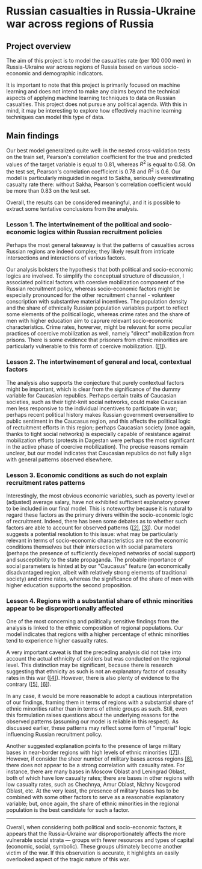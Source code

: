 # Russian casualties in Russia-Ukraine war across regions of Russia

## Project overview
The aim of this project is to model the casualties rate (per 100 000 men) in Russia-Ukraine war across regions of Russia based on various socio-economic and demographic indicators. 

It is important to note that this project is primarily focused on machine learning and does not intend to make any claims beyond the technical aspects of applying machine learning techniques to data on Russian casualties. This project does not pursue any political agenda. With this in mind, it may be interesting to explore how effectively machine learning techniques can model this type of data. 

## Main findings

Our best model generalized quite well: in the nested cross-validation tests on the train set, Pearson's correlation coefficient for the true and predicted values of the target variable is equal to 0.81, whereas $R^2$ is equal to 0.58. On the test set, Pearson's correlation coefficient is 0.78 and $R^2$ is 0.6. Our model is particularly misguided in regard to Sakha, seriously overestimating casualty rate there: without Sakha, Pearson's correlation coefficient would be more than 0.83 on the test set. 

Overall, the results can be considered meaningful, and it is possible to extract some tentative conclusions from the analysis. 

### Lesson 1. The intertwinement of the political and socio-economic logics within Russian recruitment policies

Perhaps the most general takeaway is that the patterns of casualties across Russian regions are indeed complex; they likely result from intricate intersections and interactions of various factors. 

Our analysis bolsters the hypothesis that both political and socio-economic logics are involved. To simplify the conceptual structure of  discussion, I associated political factors with coercive mobilization component of the Russian recruitment policy, whereas socio-economic factors might be especially pronounced for the other recruitment channel - volunteer conscription with substantive material incentives. The population density and the share of ethnically Russian population variables purport to reflect some elements of the political logic, whereas crime rates and the share of men with higher education aim to caprure relevant socio-economic characteristics. Crime rates, howerver, might be relevant for some peculiar practices of coercive mobilization as well, namely "direct" mobilization from prisons. There is some evidence that prisoners from ethnic minorities are particularly vulnerable to this form of coercive mobilization. ([[1]](https://www.rferl.org/a/russia-war-ukraine-inmates-concsripts-ethnic-minorities-coersion-rights-romanova/33492747.html)).

### Lesson 2. The intertwinement of general and local, contextual factors

The analysis also supports the conjecture that purely contextual factors might be important, which is clear from the significance of the dummy variable for Caucasian republics. Perhaps certain traits of Caucasian societies, such as their tight-knit social networks, could make Caucasian men less responsive to the individual incentives to participate in war; perhaps recent political history makes Russian government oversensitive to public sentiment in the Caucasus region, and this affects the political logic of rectuitment efforts in this region; perhaps Caucasian society (once again, thanks to tight social networks) is especially capable of resistance against mobilization efforts (protests in Dagestan were perhaps the most significant in the active phase of coercive mobilization). The precise reasons remain unclear, but our model indicates that Caucasian republics do not fully align with general patterns observed elsewhere.     

### Lesson 3. Economic conditions as such do not explain recruitment rates patterns

Interestingly, the most obvious economic variables, such as poverty level or (adjusted) average salary, have not exhibited sufficient explanatory power to be included in our final model. This is noteworthy because it is natural to regard these factors as the primary drivers within the socio-economic logic of recruitment. Indeed, there has been some debates as to whether such factors are able to account for observed patterns ([[2]](https://ore.exeter.ac.uk/repository/handle/10871/133317), [[3]](https://russiapost.info/society/targeting_ethnic_minorities)). Our model suggests a potential resolution to this issue: what may be particularly relevant in terms of socio-economic characteristics are not the economic conditions themselves but their intersection with social parameters (perhaps the presence of sufficiently developed networks of social support) and susceptibility to the state propaganda. The probable importance of social parameters is hinted at by our "Caucasus" feature (an economically disadvantaged region, albeit with relatively strong elements of traditional society) and crime rates, whereas the significance of the share of men with higher education supports the second proposition. 

### Lesson 4. Regions with a substantial share of ethnic minorities appear to be disproportionally affected

One of the most concerning and politically sensitive findings from the analysis is linked to the ethnic composition of regional populations. Our model indicates that regions with a higher percentage of ethnic minorities tend to experience higher casualty rates. 

A very important caveat is that the preceding analysis did not take into account the actual ethnicity of soldiers but was conducted on the regional level. This distinction may be significant, because there is research suggesting that ethnicity as such is not an explanatory factor of casualty rates in this war ([[4]](https://ore.exeter.ac.uk/repository/handle/10871/133317)). However, there is also plenty of evidence to the contrary ([[5]](https://brill.com/view/journals/inas/25/1/article-p126_11.xml#FN000009), [[6]](https://www.themoscowtimes.com/2022/09/27/ethnic-minorities-hit-hardest-by-russias-mobilization-activists-say-a78879)). 

In any case, it would be more reasonable to adopt a cautious interpretation of our findings, framing them in terms of regions with a substantial share of ethnic minorities rather than in terms of ethnic groups as such. Still, even this formulation raises questions about the underlying reasons for the observed patterns (assuming our model is reliable in this respect). As discussed earlier, these patterns may reflect some form of "imperial" logic influencing Russian recruitment policy. 

Another suggested explanation points to the presence of large military bases in near-border regions with high levels of ethnic minorities ([[7]](https://brill.com/view/journals/inas/25/1/article-p126_11.xml#FN000009)). However, if consider the sheer number of military bases across regions [[8]](https://en.wikipedia.org/wiki/List_of_Russian_military_bases), there does not appear to be a strong correlation with casualty rates. For instance, there are many bases in Moscow Oblast and Leningrad Oblast, both of which have low casualty rates; there are bases in other regions with low casualty rates, such as Chechnya, Amur Oblast, Nizhny Novgorod Oblast, etc. At the very least, the presence of military bases has to be combined with some other factors to serve as a reasonable explanatory variable; but, once again, the share of ethnic minorities in the regional population is the best candidate for such a factor.

***

Overall, when considering both political and socio-economic factors, it appears that the Russia-Ukraine war disproportionately affects the more vulnerable social strata — groups with fewer resources and types of capital (economic, social, symbolic). These groups ultimately become another victim of the war. If this observation is accurate, it highlights an  easily overlooked aspect of the tragic nature of this war.
